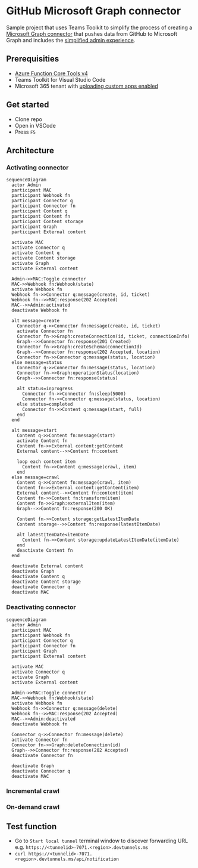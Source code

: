 # GitHub Microsoft Graph connector

Sample project that uses Teams Toolkit to simplify the process of creating a [Microsoft Graph connector](https://learn.microsoft.com/graph/connecting-external-content-connectors-overview) that pushes data from GitHub to Microsoft Graph and includes the [simplified admin experience](https://learn.microsoft.com/graph/connecting-external-content-deploy-teams).

## Prerequisities

 - [Azure Function Core Tools v4](https://learn.microsoft.com/azure/azure-functions/functions-run-local)
 - Teams Toolkit for Visual Studio Code
 - Microsoft 365 tenant with [uploading custom apps enabled](https://learn.microsoft.com/microsoftteams/platform/m365-apps/prerequisites#prepare-a-developer-tenant-for-testing)

 ## Get started

 - Clone repo
 - Open in VSCode
 - Press `F5`

## Architecture

### Activating connector

```mermaid
sequenceDiagram
  actor Admin
  participant MAC
  participant Webhook fn
  participant Connector q
  participant Connector fn
  participant Content q
  participant Content fn
  participant Content storage
  participant Graph
  participant External content
  
  activate MAC
  activate Connector q
  activate Content q
  activate Content storage
  activate Graph
  activate External content

  Admin->>MAC:Toggle connector
  MAC->>Webhook fn:Webhook(state)
  activate Webhook fn
  Webhook fn->>Connector q:message(create, id, ticket)
  Webhook fn-->>MAC:response(202 Accepted)
  MAC-->>Admin:activated
  deactivate Webhook fn

  alt message=create
    Connector q->>Connector fn:message(create, id, ticket)
    activate Connector fn
    Connector fn->>Graph:createConnection(id, ticket, connectionInfo)
    Graph-->>Connector fn:response(201 Created)
    Connector fn->>Graph:createSchema(connectionId)
    Graph-->>Connector fn:response(202 Accepted, location)
    Connector fn->>Connector q:message(status, location)
  else message=status
    Connector q->>Connector fn:message(status, location)
    Connector fn->>Graph:operationStatus(location)
    Graph-->>Connector fn:response(status)
    
    alt status=inprogress
      Connector fn->>Connector fn:sleep(5000)
      Connector fn->>Connector q:message(status, location)
    else status=completed
      Connector fn->>Content q:message(start, full)
    end
  end

  alt message=start
    Content q->>Content fn:message(start)
    activate Content fn
    Content fn->>External content:getContent
    External content-->>Content fn:content
    
    loop each content item
      Content fn->>Content q:message(crawl, item)
    end
  else message=crawl
    Content q->>Content fn:message(crawl, item)
    Content fn->>External content:getContent(item)
    External content-->>Content fn:content(item)
    Content fn->>Content fn:transform(item)
    Content fn->>Graph:externalItem(item)
    Graph-->>Content fn:response(200 OK)

    Content fn->>Content storage:getLatestItemDate
    Content storage-->>Content fn:response(latestItemDate)

    alt latestItemDate<itemDate
      Content fn->>Content storage:updateLatestItemDate(itemDate)
    end
    deactivate Content fn
  end
  
  deactivate External content
  deactivate Graph
  deactivate Content q
  deactivate Content storage
  deactivate Connector q
  deactivate MAC
```

### Deactivating connector

```mermaid
sequenceDiagram
  actor Admin
  participant MAC
  participant Webhook fn
  participant Connector q
  participant Connector fn
  participant Graph
  participant External content
  
  activate MAC
  activate Connector q
  activate Graph
  activate External content

  Admin->>MAC:Toggle connector
  MAC->>Webhook fn:Webhook(state)
  activate Webhook fn
  Webhook fn->>Connector q:message(delete)
  Webhook fn-->>MAC:response(202 Accepted)
  MAC-->>Admin:deactivated
  deactivate Webhook fn

  Connector q->>Connector fn:message(delete)
  activate Connector fn
  Connector fn->>Graph:deleteConnection(id)
  Graph-->>Connector fn:response(202 Accepted)
  deactivate Connector fn
  
  deactivate Graph
  deactivate Connector q
  deactivate MAC
```

### Incremental crawl

### On-demand crawl

## Test function

 - Go to `Start local tunnel` terminal window to discover forwarding URL e.g. `https://<tunnelid>-7071.<region>.devtunnels.ms`
 - `curl https://<tunnelid>-7071.<region>.devtunnels.ms/api/notification`